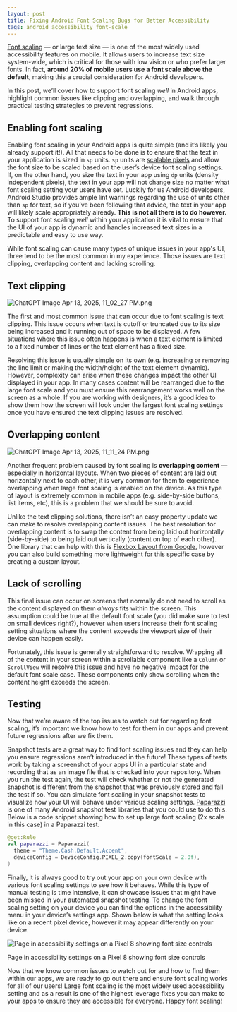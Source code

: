 ```yaml
---
layout: post
title: Fixing Android Font Scaling Bugs for Better Accessibility
tags: android accessibility font-scale
---
```


[Font scaling](https://support.google.com/accessibility/android/answer/12159181?hl=en) — or large text size — is one of the most widely used accessibility features on mobile. It allows users to increase text size system-wide, which is critical for those with low vision or who prefer larger fonts. In fact, **around 20% of mobile users use a font scale above the default**, making this a crucial consideration for Android developers.

In this post, we’ll cover how to support font scaling *well* in Android apps, highlight common issues like clipping and overlapping, and walk through practical testing strategies to prevent regressions.

## Enabling font scaling

Enabling font scaling in your Android apps is quite simple (and it’s likely you already support it!). All that needs to be done is to ensure that the text in your application is sized in `sp` units. `sp` units are [scalable pixels](https://developer.android.com/design/ui/mobile/guides/layout-and-content/grids-and-units#takeaways) and allow the font size to be scaled based on the user’s device font scaling settings. If, on the other hand, you size the text in your app using `dp` units (density independent pixels), the text in your app will not change size no matter what font scaling setting your users have set. Luckily for us Android developers, Android Studio provides ample lint warnings regarding the use of units other than `sp` for text, so if you’ve been following that advice, the text in your app will likely scale appropriately already. **This is not all there is to do however.** To support font scaling *well* within your application it is vital to ensure that the UI of your app is dynamic and handles increased text sizes in a predictable and easy to use way.

While font scaling can cause many types of unique issues in your app's UI, three tend to be the most common in my experience. Those issues are text clipping, overlapping content and lacking scrolling.

## Text clipping

![ChatGPT Image Apr 13, 2025, 11_02_27 PM.png](attachment:318c7ed1-32d9-4218-9916-35e462c2ddfa:ChatGPT_Image_Apr_13_2025_11_02_27_PM.png)

The first and most common issue that can occur due to font scaling is text clipping. This issue occurs when text is cutoff or truncated due to its size being increased and it running out of space to be displayed. A few situations where this issue often happens is when a text element is limited to a fixed number of lines or the text element has a fixed size.

Resolving this issue is usually simple on its own (e.g. increasing or removing the line limit or making the width/height of the text element dynamic). However, complexity can arise when these changes impact the other UI displayed in your app. In many cases content will be rearranged due to the large font scale and you must ensure this rearrangement works well on the screen as a whole. If you are working with designers, it’s a good idea to show them how the screen will look under the largest font scaling settings once you have ensured the text clipping issues are resolved.

## Overlapping content

![ChatGPT Image Apr 13, 2025, 11_11_24 PM.png](attachment:d4291ca3-2949-4acf-82c0-ac7476ab9bce:ChatGPT_Image_Apr_13_2025_11_11_24_PM.png)

Another frequent problem caused by font scaling is **overlapping content** — especially in horizontal layouts. When two pieces of content are laid out horizontally next to each other, it is very common for them to experience overlapping when large font scaling is enabled on the device. As this type of layout is extremely common in mobile apps (e.g. side-by-side buttons, list items, etc), this is a problem that we should be sure to avoid.

Unlike the text clipping solutions, there isn’t an easy property update we can make to resolve overlapping content issues. The best resolution for overlapping content is to swap the content from being laid out horizontally (side-by-side) to being laid out vertically (content on top of each other). One library that can help with this is [Flexbox Layout from Google](https://github.com/google/flexbox-layout), however you can also build something more lightweight for this specific case by creating a custom layout.

## Lack of scrolling

This final issue can occur on screens that normally do not need to scroll as the content displayed on them *always* fits within the screen. This assumption could be true at the default font scale (you did make sure to test on small devices right?), however when users increase their font scaling setting situations where the content exceeds the viewport size of their device can happen easily. 

Fortunately, this issue is generally straightforward to resolve. Wrapping all of the content in your screen within a scrollable component like a `Column` or `ScrollView` will resolve this issue and have no negative impact for the default font scale case. These components only show scrolling when the content height exceeds the screen.

## Testing

Now that we’re aware of the top issues to watch out for regarding font scaling, it’s important we know how to test for them in our apps and prevent future regressions after we fix them.

Snapshot tests are a great way to find font scaling issues and they can help you ensure regressions aren’t introduced in the future! These types of tests work by taking a screenshot of your apps UI in a particular state and recording that as an image file that is checked into your repository. When you run the test again, the test will check whether or not the generated snapshot is different from the snapshot that was previously stored and fail the test if so. You can simulate font scaling in your snapshot tests to visualize how your UI will behave under various scaling settings. [Paparazzi](https://github.com/cashapp/paparazzi) is one of many Android snapshot test libraries that you could use to do this. Below is a code snippet showing how to set up large font scaling (2x scale in this case) in a Paparazzi test. 

```kotlin
@get:Rule
val paparazzi = Paparazzi(
  theme = "Theme.Cash.Default.Accent",
  deviceConfig = DeviceConfig.PIXEL_2.copy(fontScale = 2.0f),
)
```

Finally, it is always good to try out your app on your own device with various font scaling settings to see how it behaves. While this type of manual testing is time intensive, it can showcase issues that might have been missed in your automated snapshot testing. To change the font scaling setting on your device you can find the options in the accessibility menu in your device’s settings app. Shown below is what the setting looks like on a recent pixel device, however it may appear differently on your device. 

![Page in accessibility settings on a Pixel 8 showing font size controls](attachment:c3d8d7bd-43e0-4c67-95ae-d853e18b9a8e:font_scale_settings_page.png)

Page in accessibility settings on a Pixel 8 showing font size controls

Now that we know common issues to watch out for and how to find them within our apps, we are ready to go out there and ensure font scaling works for all of our users! Large font scaling is the most widely used accessibility setting and as a result is one of the highest leverage fixes you can make to your apps to ensure they are accessible for everyone. Happy font scaling!